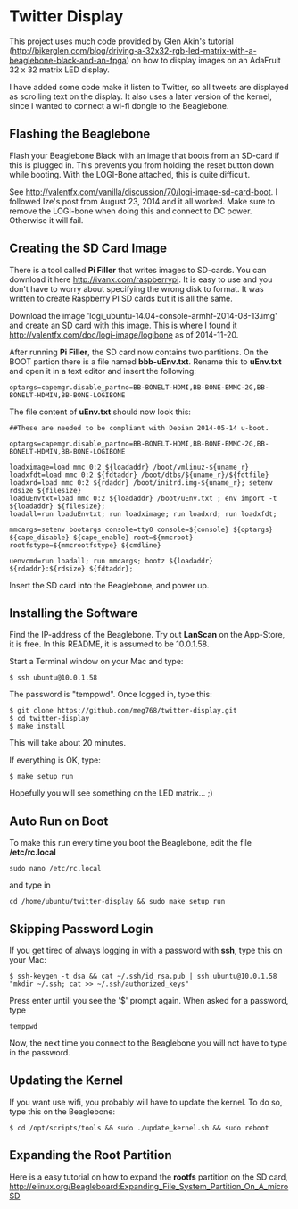 Twitter Display
=============

This project uses much code provided by Glen Akin's tutorial 
(http://bikerglen.com/blog/driving-a-32x32-rgb-led-matrix-with-a-beaglebone-black-and-an-fpga)
on how to display images on an AdaFruit 32 x 32 matrix LED display.

I have added some code make it listen to Twitter, so all tweets are displayed as scrolling text on the display.
It also uses a later version of the kernel, since I wanted to connect a wi-fi dongle to the Beaglebone.


Flashing the Beaglebone
-----------------------

Flash your Beaglebone Black with an image that boots from an SD-card if this is plugged in. This prevents
you from holding the reset button down while booting. With the LOGI-Bone attached, this is quite difficult.

See http://valentfx.com/vanilla/discussion/70/logi-image-sd-card-boot. I followed Ize's post
from August 23, 2014 and it all worked.	Make sure to remove the LOGI-bone when doing this and connect
to DC power. Otherwise it will fail.

Creating the SD Card Image
--------------------------

There is a tool called **Pi Filler** that writes images to SD-cards. You can download it here http://ivanx.com/raspberrypi.
It is easy to use and you don't have to worry about specifying the wrong disk to format. 
It was written to create Raspberry PI SD cards but it is all the same.

Download the image 'logi_ubuntu-14.04-console-armhf-2014-08-13.img' and create an SD card with this image. 
This is where I found it http://valentfx.com/doc/logi-image/logibone as of 2014-11-20.

After running **Pi Filler**, the SD card now contains two partitions. On the BOOT partion there is a file 
named **bbb-uEnv.txt**. Rename this to **uEnv.txt** and open it in a text editor and insert the following:

	optargs=capemgr.disable_partno=BB-BONELT-HDMI,BB-BONE-EMMC-2G,BB-BONELT-HDMIN,BB-BONE-LOGIBONE

The file content of **uEnv.txt** should now look this:

	##These are needed to be compliant with Debian 2014-05-14 u-boot.
	
	optargs=capemgr.disable_partno=BB-BONELT-HDMI,BB-BONE-EMMC-2G,BB-BONELT-HDMIN,BB-BONE-LOGIBONE
	
	loadximage=load mmc 0:2 ${loadaddr} /boot/vmlinuz-${uname_r}
	loadxfdt=load mmc 0:2 ${fdtaddr} /boot/dtbs/${uname_r}/${fdtfile}
	loadxrd=load mmc 0:2 ${rdaddr} /boot/initrd.img-${uname_r}; setenv rdsize ${filesize}
	loaduEnvtxt=load mmc 0:2 ${loadaddr} /boot/uEnv.txt ; env import -t ${loadaddr} ${filesize};
	loadall=run loaduEnvtxt; run loadximage; run loadxrd; run loadxfdt;
	
	mmcargs=setenv bootargs console=tty0 console=${console} ${optargs} ${cape_disable} ${cape_enable} root=${mmcroot} rootfstype=${mmcrootfstype} ${cmdline}
	
	uenvcmd=run loadall; run mmcargs; bootz ${loadaddr} ${rdaddr}:${rdsize} ${fdtaddr};

Insert the SD card into the Beaglebone, and power up.

Installing the Software
-----------------------

Find the IP-address of the Beaglebone. Try out **LanScan** on the App-Store, it is free. In this README, it is 
assumed to be 10.0.1.58.

Start a Terminal window on your Mac and type:

	$ ssh ubuntu@10.0.1.58

The password is "temppwd". Once logged in, type this:

	$ git clone https://github.com/meg768/twitter-display.git
	$ cd twitter-display
	$ make install

This will take about 20 minutes. 

If everything is OK, type:

	$ make setup run
	
Hopefully you will see something on the LED matrix... ;)


Auto Run on Boot
----------------

To make this run every time you boot the Beaglebone, edit the file **/etc/rc.local** 

	sudo nano /etc/rc.local

and type in

	cd /home/ubuntu/twitter-display && sudo make setup run

Skipping Password Login
-----------------------

If you get tired of always logging in with a password with **ssh**, type this on your Mac:

	$ ssh-keygen -t dsa && cat ~/.ssh/id_rsa.pub | ssh ubuntu@10.0.1.58 "mkdir ~/.ssh; cat >> ~/.ssh/authorized_keys"

Press enter untill you see the '$' prompt again. When asked for a password, type

	temppwd
	
Now, the next time you connect to the Beaglebone you will not have to type in the password.


Updating the Kernel
-------------------

If you want use wifi, you probably will have to update the kernel.
To do so, type this on the Beaglebone:

	$ cd /opt/scripts/tools && sudo ./update_kernel.sh && sudo reboot

Expanding the Root Partition
----------------------------

Here is a easy tutorial on how to expand the **rootfs** partition on the SD card,  
http://elinux.org/Beagleboard:Expanding_File_System_Partition_On_A_microSD




